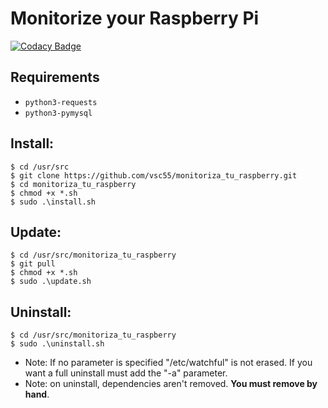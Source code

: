 # Monitorize your Raspberry Pi

[![Codacy Badge](https://api.codacy.com/project/badge/Grade/22be071ac81842888561769423f492e8)](https://app.codacy.com/app/vsc55/monitoriza_tu_raspberry?utm_source=github.com&utm_medium=referral&utm_content=vsc55/monitoriza_tu_raspberry&utm_campaign=Badge_Grade_Dashboard)


## Requirements
* `python3-requests`
* `python3-pymysql`

## Install:
```
$ cd /usr/src
$ git clone https://github.com/vsc55/monitoriza_tu_raspberry.git
$ cd monitoriza_tu_raspberry
$ chmod +x *.sh
$ sudo .\install.sh
```

## Update:
```
$ cd /usr/src/monitoriza_tu_raspberry
$ git pull
$ chmod +x *.sh
$ sudo .\update.sh
```

## Uninstall:
```
$ cd /usr/src/monitoriza_tu_raspberry
$ sudo .\uninstall.sh
```

* Note: If no parameter is specified "/etc/watchful" is not erased. If you want a full uninstall must add the "-a" parameter.
* Note: on uninstall, dependencies aren't removed. **You must remove by hand**.

